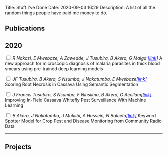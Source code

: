 Title: Stuff I've Done
Date: 2020-09-03 16:29
Description: A list of all the random things people have paid me money to do.

<section markdown="1">

## Publications
## 2020
<label for="sn-pub1" class="margin-toggle sidenote-number"></label><input type="checkbox" id="sn-pub1" class
="margin-toggle"> 
<span class="sidenote"><em>R Nakasi, E Mwebaze, A Zawedde, J Tusubira, B Akera, G Maiga <a style='color:blue' href="#">[link]</a></em>
 </span>A  new approach for microscopic diagnosis of malaria parasites in thick blood smears using pre-trained deep learning models

<label for="sn-pub2" class="margin-toggle sidenote-number"></label><input type="checkbox" id="sn-pub2" class="margin-toggle"> 
<span class="sidenote"><em>JF Tusubira, B Akera, S Nsumba, J Nakatumba, E Mwebaze<a style='color:blue' href="#">[link]</a></em>
 </span>Scoring Root Necrosis in Cassava Using Semantic Segmentation

<label for="sn-pub3" class="margin-toggle sidenote-number"></label><input type="checkbox" id="sn-pub3" class="margin-toggle"> 
<span class="sidenote"><em>J Francis Tusubira, S Nsumba, F Ninsiima, B Akera, G Acellam<a style='color:blue' href="#">[link]</a></em>
 </span>Improving In-Field Cassava Whitefly Pest Surveillance With Machine Learning

<label for="sn-pub4" class="margin-toggle sidenote-number"></label><input type="checkbox" id="sn-pub4" class="margin-toggle"> 
<span class="sidenote"><em>B Akera, J Nakatumba, J Mukiibi, A Hussein, N Baleeta<a style='color:blue' href="#">[link]</a></em>
 </span>Keyword Spotter Model for Crop Pest and Disease Monitoring from Community Radio Data

--- 

## Projects


    
</section>

